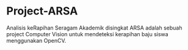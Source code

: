 # Project-ARSA
Analisis keRapihan Seragam Akademik disingkat ARSA adalah sebuah project Computer Vision untuk mendeteksi kerapihan baju siswa menggunakan OpenCV.
